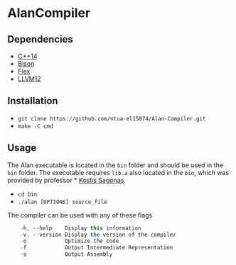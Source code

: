 # AlanCompiler

## Dependencies
* [C++14](https://www.cplusplus.com/)
* [Bison](https://www.gnu.org/software/bison/)
* [Flex](https://en.wikipedia.org/wiki/Flex_(lexical_analyser_generator))
* [LLVM12](https://llvm.org/)

## Installation 
* ```git clone https://github.com/ntua-el15074/Alan-Compiler.git```
* ```make -C cmd```

## Usage 
The Alan executable is located in the ```bin``` folder and should be used in the 
```bin``` folder. The executable requires ```lib.a``` also located in the ```bin```, 
which was provided by professor * [Kostis Sagonas](https://github.com/kostis).

* ```cd bin```
* ```./alan [OPTIONS] source_file```

The compiler can be used with any of these flags
```c++
    -h, --help    Display this information
    -v, --version Display the version of the compiler
    -o            Optimize the code
    -f            Output Intermediate Representation
    -s            Output Assembly
```


